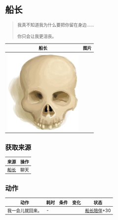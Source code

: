 # 船长  
> 我真不知道我为什么要把你留在身边……<br><br>你只会让我更沮丧。  
  
  船长  |   图片   
 ----  |  ----:   
   |  ![](Sprite/Skull.png)   
  
## 获取来源  
来源  |  操作  
----  |  ----  
[船长](Captain.md)  |  聊天  
## 动作  
动作  |  耗时  |  条件  |  变化  |  状态  
----  |  ----  |  ----  |  ----  |  ----  
我一会儿就回来。<br>  |  -  |    |    |  [船长陪伴](CaptainCompany.md)+30  
